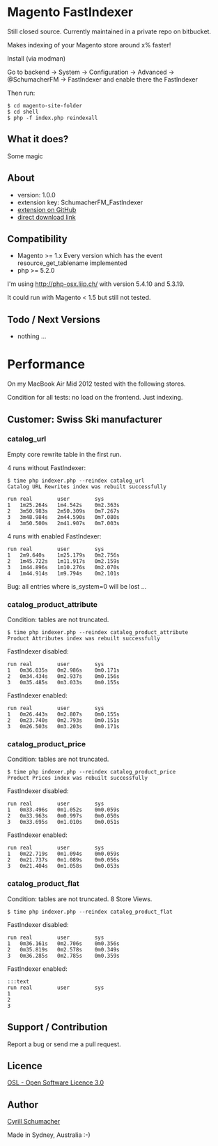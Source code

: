 Magento FastIndexer
===================

Still closed source. Currently maintained in a private repo on bitbucket.

Makes indexing of your Magento store around x% faster!

Install (via modman)

Go to backend -> System -> Configuration -> Advanced -> @SchumacherFM -> FastIndexer and enable there the FastIndexer

Then run:
```
$ cd magento-site-folder
$ cd shell
$ php -f index.php reindexall
```


What it does?
-------------

Some magic


About
-----
- version: 1.0.0
- extension key: SchumacherFM_FastIndexer
- [extension on GitHub](https://github.com/SchumacherFM)
- [direct download link](https://github.com/SchumacherFM)


Compatibility
-------------
- Magento >= 1.x Every version which has the event resource_get_tablename implemented
- php >= 5.2.0

I'm using http://php-osx.liip.ch/ with version 5.4.10 and 5.3.19.

It could run with Magento < 1.5 but still not tested.


Todo / Next Versions
--------------------
- nothing ...

# Performance

On my MacBook Air Mid 2012 tested with the following stores.

Condition for all tests: no load on the frontend. Just indexing.

## Customer: Swiss Ski manufacturer

### catalog_url

Empty core rewrite table in the first run.

4 runs without FastIndexer:
```
$ time php indexer.php --reindex catalog_url
Catalog URL Rewrites index was rebuilt successfully
```

    run real        user        sys
    1   1m25.264s   1m4.542s    0m2.363s
    2   3m50.983s   2m50.309s   0m7.267s
    3   3m48.984s   2m44.590s   0m7.080s
    4   3m50.500s   2m41.907s   0m7.003s

4 runs with enabled FastIndexer:

    run real        user        sys
    1   2m9.640s    1m25.179s   0m2.756s
    2   1m45.722s   1m11.917s   0m2.159s
    3   1m44.896s   1m10.276s   0m2.070s
    4   1m44.914s   1m9.794s    0m2.101s

Bug: all entries where is_system=0 will be lost ...

### catalog_product_attribute

Condition: tables are not truncated.

```
$ time php indexer.php --reindex catalog_product_attribute
Product Attributes index was rebuilt successfully
```

FastIndexer disabled:

    run real        user        sys
    1   0m36.035s   0m2.986s    0m0.171s
    2   0m34.434s   0m2.937s    0m0.156s
    3   0m35.485s   0m3.033s    0m0.155s

FastIndexer enabled:

    run real        user        sys
    1   0m26.443s   0m2.807s    0m0.155s
    2   0m23.740s   0m2.793s    0m0.151s
    3   0m26.503s   0m3.203s    0m0.171s

### catalog_product_price

Condition: tables are not truncated.

```
$ time php indexer.php --reindex catalog_product_price
Product Prices index was rebuilt successfully
```

FastIndexer disabled:

    run real        user        sys
    1   0m33.496s   0m1.052s    0m0.059s
    2   0m33.963s   0m0.997s    0m0.050s
    3   0m33.695s   0m1.010s    0m0.051s

FastIndexer enabled:

    run real        user        sys
    1   0m22.719s   0m1.094s    0m0.059s
    2   0m21.737s   0m1.089s    0m0.056s
    3   0m21.404s   0m1.058s    0m0.053s

### catalog_product_flat

Condition: tables are not truncated. 8 Store Views.

```
$ time php indexer.php --reindex catalog_product_flat
```

FastIndexer disabled:

    run real        user        sys
    1   0m36.161s   0m2.706s    0m0.356s
    2   0m35.819s   0m2.578s    0m0.349s
    3   0m36.285s   0m2.785s    0m0.359s

FastIndexer enabled:

    :::text
    run real        user        sys
    1
    2
    3


Support / Contribution
----------------------

Report a bug or send me a pull request.


Licence
-------
[OSL - Open Software Licence 3.0](http://opensource.org/licenses/osl-3.0.php)

Author
------

[Cyrill Schumacher](https://github.com/SchumacherFM)

Made in Sydney, Australia :-)
